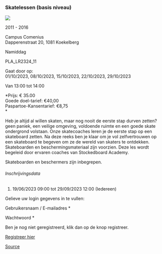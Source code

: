 ### Skatelessen (basis niveau)

![](/images/placeholder.jpg)

2011 - 2016

Campus Comenius  
Dapperenstraat 20, 1081 Koekelberg

Namiddag

PLA\_LR2324\_11

Gaat door op:  
01/10/2023, 08/10/2023, 15/10/2023, 22/10/2023, 29/10/2023

Van 13:00 tot 14:00

*Prijs: € 35.00  
Goede doel-tarief: €40,00  
Paspartoe-Kansentarief: €8,75  
*

Heb je altijd al willen skaten, maar nog nooit de eerste stap durven zetten? geen paniek, een veilige omgeving, voldoende ruimte en een goede skate ondergrond volstaan. Onze skatecoaches leren je de eerste stap op een skateboard zetten. Na deze reeks ben je klaar om je vol zelfvertrouwen op een skateboard te begeven om ze de wereld van skaters te ontdekken. Skateboarden en beschermingsmateriaal zijn voorzien. Deze les wordt begeleid door ervaren coaches van Stockedboard Academy.

Skateboarden en beschermers zijn inbegrepen.  

###### Inschrijvingsdata

1.  19/06/2023 09:00 tot 29/09/2023 12:00 (Iedereen)

Gelieve uw login gegevens in te vullen:

Gebruikersnaam / E-mailadres \* 

Wachtwoord \* 

  

Ben je nog niet geregistreerd, klik dan op de knop registreer.

[Registreer hier](/registration)

[Source](https://tickets.vgc.be/activity/subscribe/PLA_LR2324_11)